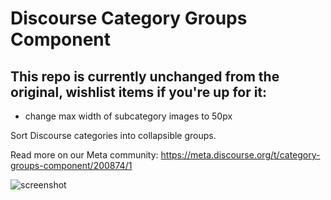 # Discourse Category Groups Component

## This repo is currently unchanged from the original, wishlist items if you're up for it:
* change max width of subcategory images to 50px

Sort Discourse categories into collapsible groups. 

Read more on our Meta community: https://meta.discourse.org/t/category-groups-component/200874/1

![screenshot](https://user-images.githubusercontent.com/5862206/214548156-69a41397-28f5-463c-8a84-c0da5cdb7169.png)
